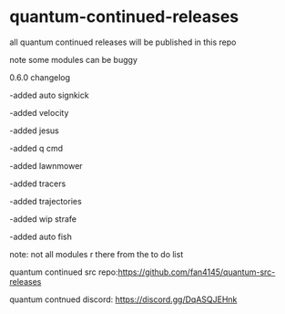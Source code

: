 # quantum-continued-releases
all quantum continued releases will be published in this repo

note some modules can be buggy

0.6.0 changelog

-added auto signkick

-added velocity

-added jesus

-added q cmd

-added lawnmower

-added tracers

-added trajectories

-added wip strafe

-added auto fish

note: not all modules r there from the to do list



quantum continued src repo:https://github.com/fan4145/quantum-src-releases

quantum contnued discord: https://discord.gg/DqASQJEHnk
